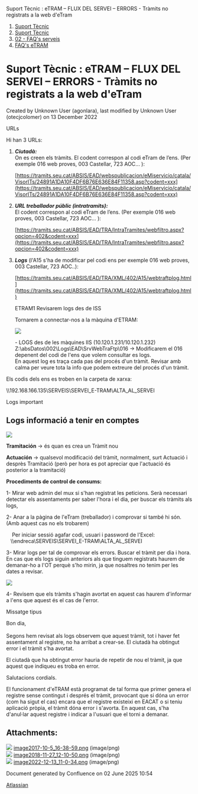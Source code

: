 Suport Tècnic : eTRAM – FLUX DEL SERVEI – ERRORS - Tràmits no registrats a la web d'eTram  

1.  [Suport Tècnic](index.html)
2.  [Suport Tècnic](13893782.html)
3.  [02 - FAQ's serveis](26313393.html)
4.  [FAQ's eTRAM](28705567.html)

Suport Tècnic : eTRAM – FLUX DEL SERVEI – ERRORS - Tràmits no registrats a la web d'eTram
=========================================================================================

Created by Unknown User (agonlara), last modified by Unknown User (otecjcolomer) on 13 December 2022

URLs

Hi han 3 URLs: 

1.  _**Ciutadà:**_   
    On es creen els tràmits. El codent correspon al codi eTram de l’ens. (Per exemple 016 web proves, 003 Castellar, 723 AOC... ):
    
    [https://tramits.seu.cat/ABSIS/EAD/webspublicacion/eMiservicio/catala/VisorITs/24891A1DA10F4DF6B76E636E84F11358.asp?codent=xxx](https://tramits.seu.cat/ABSIS/EAD/webspublicacion/eMiservicio/catala/VisorITs/24891A1DA10F4DF6B76E636E84F11358.asp?codent=xxx)
    
2.  **_URL treballador públic (intratramits):_**   
    El codent correspon al codi eTram de l’ens. (Per exemple 016 web proves, 003 Castellar, 723 AOC... ):
    
    [https://tramits.seu.cat/ABSIS/EAD/TRA/IntraTramites/webfiltro.aspx?opcion=402&codent=xxx](https://tramits.seu.cat/ABSIS/EAD/TRA/IntraTramites/webfiltro.aspx?opcion=402&codent=xxx)
    
      
    
3.  _**Logs**_ (l'A15 s'ha de modificar pel codi ens per exemple 016 web proves, 003 Castellar, 723 AOC..):
    
    [https://tramits.seu.cat/ABSIS/EAD/TRA/XML/402/A15/webtraftplog.html](https://tramits.seu.cat/ABSIS/EAD/TRA/XML/402/A15/webtraftplog.html)
    
      
    
    ETRAM1 Revisarem logs des de ISS
    
    Tornarem a connectar-nos a la màquina d'ETRAM:
    
    ![](attachments/26313609/81855173.png)
    
    \- LOGS des de les màquines IIS (10.120.1.231/10.120.1.232)  
    Z:\\absDatos\\002\\Logs\\EAD\\SrvWebTraFtp\\016 → Modificarem el 016 depenent del codi de l'ens que volem consultar es logs.   
    En aquest log es traça cada pas del procés d'un tràmit. Revisar amb calma per veure tota la info que podem extreure del procés d'un tràmit. 
    

  

Els codis dels ens es troben en la carpeta de xarxa:

\\\\192.168.166.135\\SERVEIS\\SERVEI\_E-TRAM\\ALTA\_AL\_SERVEI

Logs important

Logs informació a tenir en comptes
----------------------------------

![](attachments/26313609/26316571.png)

**Tramitación** -> és quan es crea un Tràmit nou

**Actuación** -> qualsevol modificació del tràmit, normalment, surt Actuació i desprès Tramitació (però per hora es pot apreciar que l'actuació és posterior a la tramitació) 

  

  

**Procediments de control de consums:** 

1- Mirar web admin del mux si s'han registrat les peticions. Serà necessari detectar els assentaments per saber l'hora i el dia, per buscar els tràmits als logs, 

  
2- Anar a la pàgina de l'eTram (treballador) i comprovar si també hi són.(Amb aquest cas no els trobarem)

    Per iniciar sessió agafar codi, usuari i password de l'Excel:  
   \\\\endreca\\SERVEIS\\SERVEI\_E-TRAM\\ALTA\_AL\_SERVEI

  

3- Mirar logs per tal de comprovar els errors. Buscar el tràmit per dia i hora. En cas que els logs siguin anteriors als que tinguem registrats haurem de demanar-ho a l'OT perquè s'ho mirin, ja que nosaltres no tenim per les dates a revisar.

  

![](attachments/26313609/26316574.png)

  

  

4- Revisem que els tràmits s'hagin avortat en aquest cas haurem d'informar a l'ens que aquest és el cas de l'error. 

Missatge tipus

Bon dia,  
   
Segons hem revisat als logs observem que aquest tràmit, tot i haver fet assentament al registre, no ha arribat a crear-se. El ciutadà ha obtingut error i el tràmit s'ha avortat.

El ciutadà que ha obtingut error hauria de repetir de nou el tràmit, ja que aquest que indiqueu es troba en error.

Salutacions cordials.

El funcionament d'eTRAM està programat de tal forma que primer genera el registre sense contingut i després el tràmit, provocant que si dóna un error (com ha sigut el cas) encara que el registre existeixi en EACAT o si teniu aplicació pròpia, el tràmit dóna error i s'avorta. En aquest cas, s'ha d'anul·lar aquest registre i indicar a l'usuari que el torni a demanar.

  
  

  

  

  

  

  

  

  

  

  

  

  

  

Attachments:
------------

![](images/icons/bullet_blue.gif) [image2017-10-5\_16-38-59.png](attachments/26313609/26316571.png) (image/png)  
![](images/icons/bullet_blue.gif) [image2018-11-27\_12-10-50.png](attachments/26313609/26316574.png) (image/png)  
![](images/icons/bullet_blue.gif) [image2022-12-13\_11-0-34.png](attachments/26313609/81855173.png) (image/png)  

Document generated by Confluence on 02 June 2025 10:54

[Atlassian](http://www.atlassian.com/)